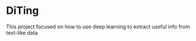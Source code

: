 # DiTing
This project focused on how to use deep learning to extract useful info from text-like data
